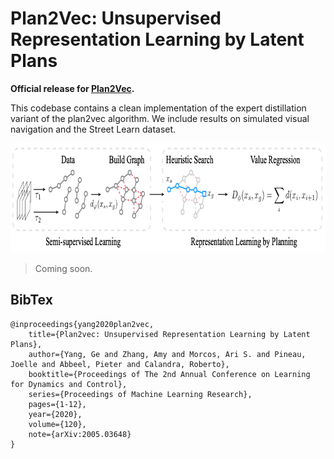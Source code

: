 # Plan2Vec: Unsupervised Representation Learning by Latent Plans 

**Official release for [Plan2Vec](https://geyang.github.io/plan2vec).**

This codebase contains a clean implementation of the expert distillation variant of the plan2vec algorithm. We include results on simulated visual navigation and the Street Learn dataset.

<p align="center"><img alt="Overview of Plan2vec" src="figures/plan2vec_main.png" width="788" height="175"/></p>

> Coming soon.

## BibTex

```
@inproceedings{yang2020plan2vec,
    title={Plan2vec: Unsupervised Representation Learning by Latent Plans},
    author={Yang, Ge and Zhang, Amy and Morcos, Ari S. and Pineau, Joelle and Abbeel, Pieter and Calandra, Roberto},
    booktitle={Proceedings of The 2nd Annual Conference on Learning for Dynamics and Control},
    series={Proceedings of Machine Learning Research},
    pages={1-12},
    year={2020},
    volume={120},
    note={arXiv:2005.03648}
}
```

